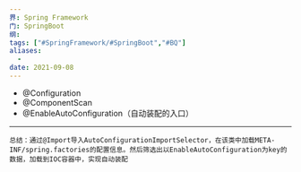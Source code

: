 ```yaml
---
界: Spring Framework
门: SpringBoot
纲: 
tags: ["#SpringFramework/#SpringBoot","#BQ"]
aliases:
  - 
date: 2021-09-08
---
```


-   @Configuration
-   @ComponentScan
-   @EnableAutoConfiguration（自动装配的入口）


---


	总结：通过@Import导入AutoConfigurationImportSelector，在该类中加载META-INF/spring.factories的配置信息。然后筛选出以EnableAutoConfiguration为key的数据，加载到IOC容器中，实现自动装配